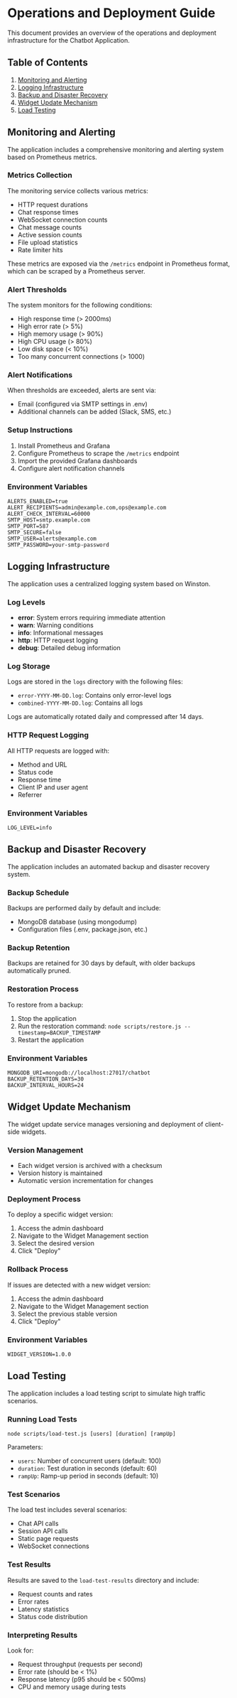 # Operations and Deployment Guide

This document provides an overview of the operations and deployment infrastructure for the Chatbot Application.

## Table of Contents

1. [Monitoring and Alerting](#monitoring-and-alerting)
2. [Logging Infrastructure](#logging-infrastructure)
3. [Backup and Disaster Recovery](#backup-and-disaster-recovery)
4. [Widget Update Mechanism](#widget-update-mechanism)
5. [Load Testing](#load-testing)

## Monitoring and Alerting

The application includes a comprehensive monitoring and alerting system based on Prometheus metrics.

### Metrics Collection

The monitoring service collects various metrics:

- HTTP request durations
- Chat response times
- WebSocket connection counts
- Chat message counts
- Active session counts
- File upload statistics
- Rate limiter hits

These metrics are exposed via the `/metrics` endpoint in Prometheus format, which can be scraped by a Prometheus server.

### Alert Thresholds

The system monitors for the following conditions:

- High response time (> 2000ms)
- High error rate (> 5%)
- High memory usage (> 90%)
- High CPU usage (> 80%)
- Low disk space (< 10%)
- Too many concurrent connections (> 1000)

### Alert Notifications

When thresholds are exceeded, alerts are sent via:

- Email (configured via SMTP settings in .env)
- Additional channels can be added (Slack, SMS, etc.)

### Setup Instructions

1. Install Prometheus and Grafana
2. Configure Prometheus to scrape the `/metrics` endpoint
3. Import the provided Grafana dashboards
4. Configure alert notification channels

### Environment Variables

```
ALERTS_ENABLED=true
ALERT_RECIPIENTS=admin@example.com,ops@example.com
ALERT_CHECK_INTERVAL=60000
SMTP_HOST=smtp.example.com
SMTP_PORT=587
SMTP_SECURE=false
SMTP_USER=alerts@example.com
SMTP_PASSWORD=your-smtp-password
```

## Logging Infrastructure

The application uses a centralized logging system based on Winston.

### Log Levels

- **error**: System errors requiring immediate attention
- **warn**: Warning conditions
- **info**: Informational messages
- **http**: HTTP request logging
- **debug**: Detailed debug information

### Log Storage

Logs are stored in the `logs` directory with the following files:

- `error-YYYY-MM-DD.log`: Contains only error-level logs
- `combined-YYYY-MM-DD.log`: Contains all logs

Logs are automatically rotated daily and compressed after 14 days.

### HTTP Request Logging

All HTTP requests are logged with:

- Method and URL
- Status code
- Response time
- Client IP and user agent
- Referrer

### Environment Variables

```
LOG_LEVEL=info
```

## Backup and Disaster Recovery

The application includes an automated backup and disaster recovery system.

### Backup Schedule

Backups are performed daily by default and include:

- MongoDB database (using mongodump)
- Configuration files (.env, package.json, etc.)

### Backup Retention

Backups are retained for 30 days by default, with older backups automatically pruned.

### Restoration Process

To restore from a backup:

1. Stop the application
2. Run the restoration command: `node scripts/restore.js --timestamp=BACKUP_TIMESTAMP`
3. Restart the application

### Environment Variables

```
MONGODB_URI=mongodb://localhost:27017/chatbot
BACKUP_RETENTION_DAYS=30
BACKUP_INTERVAL_HOURS=24
```

## Widget Update Mechanism

The widget update service manages versioning and deployment of client-side widgets.

### Version Management

- Each widget version is archived with a checksum
- Version history is maintained
- Automatic version incrementation for changes

### Deployment Process

To deploy a specific widget version:

1. Access the admin dashboard
2. Navigate to the Widget Management section
3. Select the desired version
4. Click "Deploy"

### Rollback Process

If issues are detected with a new widget version:

1. Access the admin dashboard
2. Navigate to the Widget Management section
3. Select the previous stable version
4. Click "Deploy"

### Environment Variables

```
WIDGET_VERSION=1.0.0
```

## Load Testing

The application includes a load testing script to simulate high traffic scenarios.

### Running Load Tests

```
node scripts/load-test.js [users] [duration] [rampUp]
```

Parameters:
- `users`: Number of concurrent users (default: 100)
- `duration`: Test duration in seconds (default: 60)
- `rampUp`: Ramp-up period in seconds (default: 10)

### Test Scenarios

The load test includes several scenarios:

- Chat API calls
- Session API calls
- Static page requests
- WebSocket connections

### Test Results

Results are saved to the `load-test-results` directory and include:

- Request counts and rates
- Error rates
- Latency statistics
- Status code distribution

### Interpreting Results

Look for:
- Request throughput (requests per second)
- Error rate (should be < 1%)
- Response latency (p95 should be < 500ms)
- CPU and memory usage during tests
